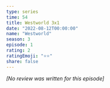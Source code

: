 ```yaml
---
type: series
time: 54
title: Westworld 3x1
date: "2022-08-12T00:00:00"
name: "Westworld"
season: 3
episode: 1
rating: 2
ratingEmoji: "⭐️⭐️"
share: false
---
```


*[No review was written for this episode]*